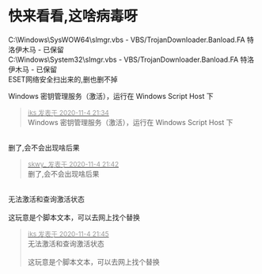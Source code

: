 # 快来看看,这啥病毒呀


C:\Windows\SysWOW64\slmgr.vbs - VBS/TrojanDownloader.Banload.FA 特洛伊木马 - 已保留<br />
C:\Windows\System32\slmgr.vbs - VBS/TrojanDownloader.Banload.FA 特洛伊木马 - 已保留<br />
 ESET网络安全扫出来的,删也删不掉

Windows 密钥管理服务（激活），运行在 Windows Script Host 下<img id="aimg_KzalK" onclick="zoom(this, this.src, 0, 0, 0)" class="zoom" src="https://cdn.jsdelivr.net/gh/hishis/forum-master/public/images/patch.gif" onmouseover="img_onmouseoverfunc(this)" onload="thumbImg(this)" border="0" alt="" />

<div class="quote"><blockquote><font size="2"><a href="https://www.hostloc.com/forum.php?mod=redirect&amp;goto=findpost&amp;pid=9403697&amp;ptid=762510" target="_blank"><font color="#999999">iks 发表于 2020-11-4 21:34</font></a></font><br />
Windows 密钥管理服务（激活），运行在 Windows Script Host 下</blockquote></div><br />
删了,会不会出现啥后果

<div class="quote"><blockquote><font size="2"><a href="https://www.hostloc.com/forum.php?mod=redirect&amp;goto=findpost&amp;pid=9403739&amp;ptid=762510" target="_blank"><font color="#999999">skwy_ 发表于 2020-11-4 21:42</font></a></font><br />
删了,会不会出现啥后果</blockquote></div><br />
无法激活和查询激活状态<br />
<br />
这玩意是个脚本文本，可以去网上找个替换<img id="aimg_W056t" onclick="zoom(this, this.src, 0, 0, 0)" class="zoom" src="https://cdn.jsdelivr.net/gh/hishis/forum-master/public/images/patch.gif" onmouseover="img_onmouseoverfunc(this)" onload="thumbImg(this)" border="0" alt="" />

<div class="quote"><blockquote><font size="2"><a href="https://www.hostloc.com/forum.php?mod=redirect&amp;goto=findpost&amp;pid=9403764&amp;ptid=762510" target="_blank"><font color="#999999">iks 发表于 2020-11-4 21:45</font></a></font><br />
无法激活和查询激活状态<br />
<br />
这玩意是个脚本文本，可以去网上找个替换</blockquote></div><br />
<img src="static/image/smiley/default/victory.gif" smilieid="14" border="0" alt="" />
